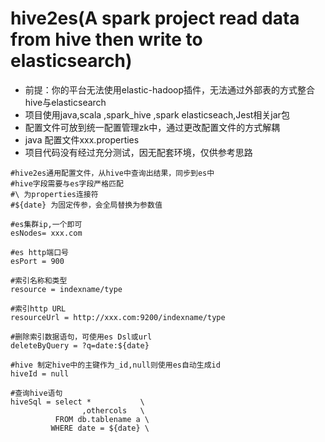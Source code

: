 # hive2es(A spark project read data from hive then write to elasticsearch)
* 前提：你的平台无法使用elastic-hadoop插件，无法通过外部表的方式整合hive与elasticsearch
* 项目使用java,scala ,spark_hive ,spark elasticseach,Jest相关jar包
* 配置文件可放到统一配置管理zk中，通过更改配置文件的方式解耦
* java 配置文件xxx.properties
* 项目代码没有经过充分测试，因无配套环境，仅供参考思路
```
#hive2es通用配置文件，从hive中查询出结果，同步到es中
#hive字段需要与es字段严格匹配
#\ 为properties连接符
#${date} 为固定传参，会全局替换为参数值

#es集群ip,一个即可
esNodes= xxx.com

#es http端口号
esPort = 900

#索引名称和类型
resource = indexname/type

#索引http URL
resourceUrl = http://xxx.com:9200/indexname/type

#删除索引数据语句，可使用es Dsl或url 
deleteByQuery = ?q=date:${date}

#hive 制定hive中的主键作为_id,null则使用es自动生成id
hiveId = null

#查询hive语句
hiveSql = select *           \         
                ,othercols   \                                  
          FROM db.tablename a \
         WHERE date = ${date} \
```
